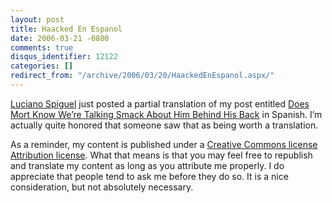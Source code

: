```yaml
---
layout: post
title: Haacked En Espanol
date: 2006-03-21 -0800
comments: true
disqus_identifier: 12122
categories: []
redirect_from: "/archive/2006/03/20/HaackedEnEspanol.aspx/"
---
```


[Luciano Spiguel](http://huapi.blogspot.com/ "Blog of Luciano Spiguel")
just posted a partial translation of my post entitled [Does Mort Know
We’re Talking Smack About Him Behind His
Back](https://haacked.com/archive/2005/08/03/9210.aspx "Discussing Mort")
in Spanish. I’m actually quite honored that someone saw that as being
worth a translation.

As a reminder, my content is published under a [Creative Commons license
Attribution
license](http://creativecommons.org/licenses/by/2.5/ "Creative Commons 2.5").
What that means is that you may feel free to republish and translate my
content as long as you attribute me properly. I do appreciate that
people tend to ask me before they do so. It is a nice consideration, but
not absolutely necessary.

